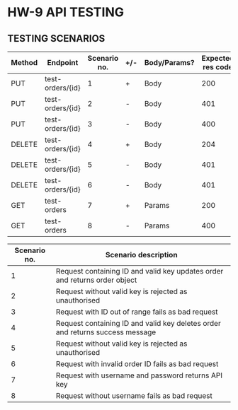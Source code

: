 # HW-9 API TESTING

## TESTING SCENARIOS

| Method | Endpoint         | Scenario no. | +/- | Body/Params? | Expected res code |
|--------|------------------|--------------|-----|--------------|-------------------|
| PUT    | test-orders/{id} | 1            | +   | Body         | 200               |
| PUT    | test-orders/{id} | 2            | -   | Body         | 401               |
| PUT    | test-orders/{id} | 3            | -   | Body         | 400               |
| DELETE | test-orders/{id} | 4            | +   | Body         | 204               |
| DELETE | test-orders/{id} | 5            | -   | Body         | 401               |
| DELETE | test-orders/{id} | 6            | -   | Body         | 401               |
| GET    | test-orders      | 7            | +   | Params       | 200               |
| GET    | test-orders      | 8            | -   | Params       | 400               |


| Scenario no. | Scenario description                                                          |
|--------------|-------------------------------------------------------------------------------|
| 1            | Request containing ID and valid key updates order and returns order object    |
| 2            | Request without valid key is rejected as unauthorised                         |
| 3            | Request with ID out of range fails as bad request                             |
| 4            | Request containing ID and valid key deletes order and returns success message |
| 5            | Request without valid key is rejected as unauthorised                         |
| 6            | Request with invalid order ID fails as bad request                            |
| 7            | Request with username and password returns API key                            |
| 8            | Request without username fails as bad request                                 |
